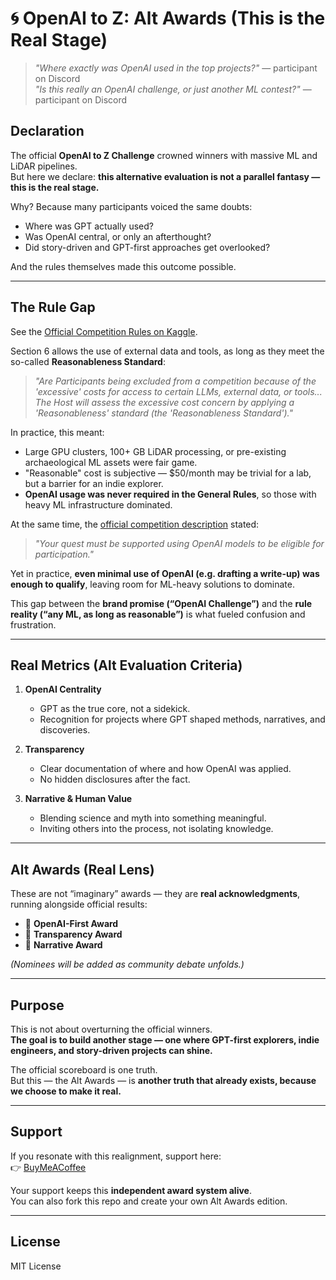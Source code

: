 # 🌀 OpenAI to Z: Alt Awards (This is the Real Stage)

> *"Where exactly was OpenAI used in the top projects?"* — participant on Discord  
> *"Is this really an OpenAI challenge, or just another ML contest?"* — participant on Discord  

## Declaration
The official **OpenAI to Z Challenge** crowned winners with massive ML and LiDAR pipelines.  
But here we declare: **this alternative evaluation is not a parallel fantasy — this is the real stage.**  

Why? Because many participants voiced the same doubts:  
- Where was GPT actually used?  
- Was OpenAI central, or only an afterthought?  
- Did story-driven and GPT-first approaches get overlooked?  

And the rules themselves made this outcome possible.  

---

## The Rule Gap
See the [Official Competition Rules on Kaggle](https://www.kaggle.com/competitions/openai-to-z-challenge/rules).  

Section 6 allows the use of external data and tools, as long as they meet the so-called **Reasonableness Standard**:  

> *"Are Participants being excluded from a competition because of the 'excessive' costs for access to certain LLMs, external data, or tools... The Host will assess the excessive cost concern by applying a 'Reasonableness' standard (the 'Reasonableness Standard')."*  

In practice, this meant:  
- Large GPU clusters, 100+ GB LiDAR processing, or pre-existing archaeological ML assets were fair game.  
- "Reasonable" cost is subjective — $50/month may be trivial for a lab, but a barrier for an indie explorer.  
- **OpenAI usage was never required in the General Rules**, so those with heavy ML infrastructure dominated.  

At the same time, the [official competition description](https://www.kaggle.com/competitions/openai-to-z-challenge/overview) stated:  

> *"Your quest must be supported using OpenAI models to be eligible for participation."*  

Yet in practice, **even minimal use of OpenAI (e.g. drafting a write-up) was enough to qualify**, leaving room for ML-heavy solutions to dominate.  

This gap between the **brand promise (“OpenAI Challenge”)** and the **rule reality (“any ML, as long as reasonable”)** is what fueled confusion and frustration.  

---

## Real Metrics (Alt Evaluation Criteria)

1. **OpenAI Centrality**  
   - GPT as the true core, not a sidekick.  
   - Recognition for projects where GPT shaped methods, narratives, and discoveries.  

2. **Transparency**  
   - Clear documentation of where and how OpenAI was applied.  
   - No hidden disclosures after the fact.  

3. **Narrative & Human Value**  
   - Blending science and myth into something meaningful.  
   - Inviting others into the process, not isolating knowledge.  

---

## Alt Awards (Real Lens)

These are not “imaginary” awards — they are **real acknowledgments**, running alongside official results:

- 🥇 **OpenAI-First Award**  
- 🥈 **Transparency Award**  
- 🥉 **Narrative Award**

*(Nominees will be added as community debate unfolds.)*  

---

## Purpose
This is not about overturning the official winners.  
**The goal is to build another stage — one where GPT-first explorers, indie engineers, and story-driven projects can shine.**  

The official scoreboard is one truth.  
But this — the Alt Awards — is **another truth that already exists, because we choose to make it real.**  

---

## Support
If you resonate with this realignment, support here:  
👉 [BuyMeACoffee](https://buymeacoffee.com/KGNINJA?ref=kg)  

Your support keeps this **independent award system alive**.  
You can also fork this repo and create your own Alt Awards edition.  

---

## License
MIT License
